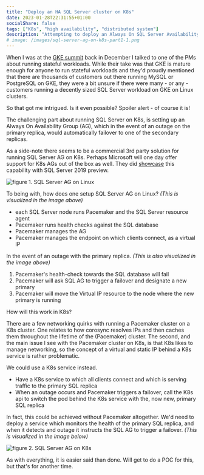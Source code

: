```yaml
---
title: "Deploy an HA SQL Server cluster on K8s"
date: 2023-01-28T22:31:55+01:00
socialShare: false
tags: ["K8s", "high availability", "distributed system"]
description: "Attempting to deploy an Always On SQL Server Availability Group on Kubernetes"
# image: /images/sql-server-ag-on-k8s-part1-1.png
---
```


When I was at the [GKE summit](/blog/gke-summit-22) back in December I talked to one of the PMs about running
stateful workloads. While their take was that GKE is mature enough for anyone to run stateful workloads
and they'd proudly mentioned that there are thousands of customers out there running MySQL or PostgreSQL
on GKE, they were a bit unsure if there were many - or any - customers running a decently sized SQL Server
workload on GKE on Linux clusters.

So that got me intrigued. Is it even possible? Spoiler alert - of course it is!

The challenging part about running SQL Server on K8s, is setting up an Always On Availability Group (AG), which
in the event of an outage on the primary replica, would automatically failover to one
of the secondary replicas.

As a side-note there seems to be a commercial 3rd party solution for running SQL Server AG on K8s. Perhaps Microsoft
will one day offer support for K8s AGs out of the box as well. They did
[showcase](https://github.com/microsoft/sql-server-samples/tree/master/samples/features/high%20availability/Kubernetes)
this capability with SQL Server 2019 preview.


<img src="/images/sql-server-ag-on-k8s-part1-1.png" alt="figure 1. SQL Server AG on Linux" class="full-width"/>

To being with, how does one setup SQL Server AG on Linux? _(This is visualized in the image above)_
* each SQL Server node runs Pacemaker and the SQL Server resource agent
* Pacemaker runs health checks against the SQL database
* Pacemaker manages the AG
* Pacemaker manages the endpoint on which clients connect, as a virtual IP

In the event of an outage with the primary replica. _(This is also visualized in the image above)_
1. Pacemaker's health-check towards the SQL database will fail
1. Pacemaker will ask SQL AG to trigger a failover and designate a new primary
1. Pacemaker will move the Virtual IP resource to the node where the new primary is running

How will this work in K8s?

There are a few networking quirks with running a Pacemaker cluster on a K8s cluster.
One relates to how corosync resolves IPs and then caches them throughout the lifetime of the (Pacemaker) cluster.
The second, and the main issue I see with the Pacemaker cluster on K8s, is that K8s likes to manage networking,
so the concept of a virtual and static IP behind a K8s service is rather problematic.

We could use a K8s service instead.

* Have a K8s service to which all clients connect and which is serving traffic to the primary SQL replica
* When an outage occurs and Pacemaker triggers a failover, call the K8s api to switch the pod behind the
K8s service with the, now new, primary SQL replica

In fact, this could be achieved without Pacemaker altogether. We'd need to deploy a service which monitors the health of
the primary SQL replica, and when it detects and outage it instructs the SQL AG to trigger a failover. _(This is visualized in the image below)_

<img src="/images/sql-server-ag-on-k8s-part1-2.png" alt="figure 2. SQL Server AG on K8s" class="half-width"/>

As with everything, it is easier said than done. Will get to do a POC for this, but that's for another time.